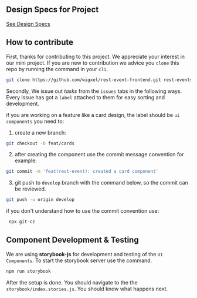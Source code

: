 ## Design Specs for Project
[See Design Specs](https://xd.adobe.com/spec/aa269db1-f4a5-41e5-4872-a1d41ea658ce-dc17 "Adobe XD Link")

## How to contribute

First, thanks for contributing to this project. We appreciate your interest in our mini project. 
If you are new to contribution we advice you `clone` this repo by running the command in your `cli`.

```bash
git clone https://github.com/wigxel/rest-event-frontend.git rest-events-frontend
``` 

Secondly, We issue out _tasks_ from the `issues` tabs in the following ways. Every issue has got a `label` attached to them for easy sorting and development.

if you are working on a feature like a card design, the label should be `ui components` you need to: 

1. create a new branch: 
```bash
git checkout -b feat/cards
```

2. after creating the component use the commit message convention for example: 
```bash
git commit -m 'feat(rest-event): created a card component'
```

3. git push to `develop` branch with the command below, so the commit can be reviewed. 

```bash
git push -u origin develop
```

if you don't understand how to use the commit convention use:

```bash
 npx git-cz
```


## Component Development & Testing
We are using **storybook-js** for development and testing of the `UI Components`. To start the storybook server use the command.
```bash
npm run storybook
```
After the setup is done. You should navigate to the the `storybook/index.stories.js`. You should know what happens next.
